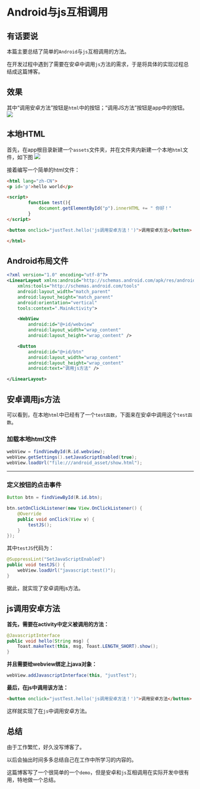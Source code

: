 # Android与js互相调用

## 有话要说
本篇主要总结了简单的`Android`与`js`互相调用的方法。

在开发过程中遇到了需要在安卓中调用`js`方法的需求，于是将具体的实现过程总结成这篇博客。

## 效果
其中“调用安卓方法”按钮是`html`中的按钮；“调用JS方法”按钮是app中的按钮。
![](https://pic.superbed.cn/item/5da8251e451253d178ed642d.gif)

## 本地HTML
首先，在app根目录新建一个`assets`文件夹，并在文件夹内新建一个本地`html`文件，如下图
![](https://pic.superbed.cn/item/5da8251e451253d178ed642f.png)

接着编写一个简单的html文件：
```html
<html lang="zh-CN">
<p id='p'>hello world</p>

<script>
        function test(){
            document.getElementById("p").innerHTML += " 你好！"
        }
</script>

<button onclick="justTest.hello('js调用安卓方法！')">调用安卓方法</button>

</html>
```

## Android布局文件
```xml
<?xml version="1.0" encoding="utf-8"?>
<LinearLayout xmlns:android="http://schemas.android.com/apk/res/android"
    xmlns:tools="http://schemas.android.com/tools"
    android:layout_width="match_parent"
    android:layout_height="match_parent"
    android:orientation="vertical"
    tools:context=".MainActivity">

    <WebView
        android:id="@+id/webview"
        android:layout_width="wrap_content"
        android:layout_height="wrap_content" />

    <Button
        android:id="@+id/btn"
        android:layout_width="wrap_content"
        android:layout_height="wrap_content"
        android:text="调用js方法" />

</LinearLayout>
```

## 安卓调用js方法
可以看到，在本地`html`中已经有了一个`test函数`，下面来在安卓中调用这个`test函数`。

### 加载本地html文件
```java
webView = findViewById(R.id.webview);
webView.getSettings().setJavaScriptEnabled(true);
webView.loadUrl("file:///android_asset/show.html");
```

----
### 定义按钮的点击事件
```java
Button btn = findViewById(R.id.btn);

btn.setOnClickListener(new View.OnClickListener() {
    @Override
    public void onClick(View v) {
        testJS();
    }
});
```
其中`testJS`代码为：
```java
@SuppressLint("SetJavaScriptEnabled")
public void testJS() {
    webView.loadUrl("javascript:test()");
}
```
据此，就实现了安卓调用js方法。

## js调用安卓方法
**首先，需要在activity中定义被调用的方法：**
```java
@JavascriptInterface
public void hello(String msg) {
    Toast.makeText(this, msg, Toast.LENGTH_SHORT).show();
}
```
**并且需要给webview绑定上java对象：**
```java
webView.addJavascriptInterface(this, "justTest");
```
**最后，在js中调用该方法：**
```html
<button onclick="justTest.hello('js调用安卓方法！')">调用安卓方法</button>
```
这样就实现了在`js`中调用安卓方法。

## 总结
由于工作繁忙，好久没写博客了。

以后会抽出时间多多总结自己在工作中所学习的内容的。

这篇博客写了一个很简单的一个`demo`，但是安卓和`js`互相调用在实际开发中很有用，特地做一个总结。

